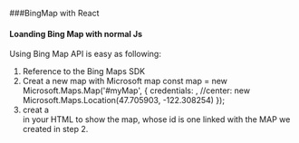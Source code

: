  ###BingMap with React

#### Loanding Bing Map with normal Js
Using Bing Map API is easy as following:
1.  Reference to the Bing Maps SDK 
            <script type='text/javascript'
               src='http://www.bing.com/api/maps/mapcontrol?callback=GetMap&key=<YOURMAPKEY>'
               async defer>
            </script>
2.   Creat a new map with Microsoft map
            const map = new Microsoft.Maps.Map('#myMap', {
                     credentials: <BMKEY>,
                     //center: new Microsoft.Maps.Location(47.705903, -122.308254)
                  });      
3.    creat a <div> in your HTML <body> to show the map, whose id is one linked with the MAP we created in step 2.
            <div id="myMap" style="position:relative;width:100%;height:100%;"></div>

#### BM as a React component
###### Component tree structure
      <BingmapAPP>
         <Bingmap>
            <BingmapLoader />
         </Bingmap>
      </BingmapAPP>
1. First, dynamically creat js  in the BingmapLoader. 
2. Make the get map call in Bingmap, which need porps from BingmapAPP.
3. As BingmapAPP has the data: center, key, which are need when you creat a new map in Bingmap.

###### useRef + useEffect
- When creating the new map, it will need to be linked to the <div>,as the map will show in this div. 
- Which means when we use JSX creating the map variable, we need access DOM. This is where we need useRef(here is mapRef). 
- Why useEffect but not fetch directly??  (beacuse we need request data from the web)

#### Add pushpin results
###### Plan
Add pushpin text list  => pushpin points show on the map => Add action and interaction for pps between map and text field


#. loading sequence and component lifeCycle.
    Using Bing Map 
   0. ref div DOM
   1.new MS map
   2.JS scipt


# progressive Web apps loading(PWA)
 1. how to load js script dynamically
 2. promise (error handing)
#. useRef + useEffect

